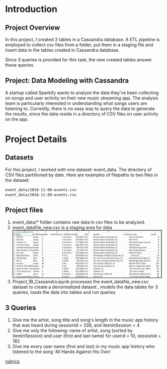 # Introduction

## Project Overview
In this project, I created 3 tables in a Cassandra database. A ETL pipeline is employed to collect csv files from a folder, put them in a staging file and insert data in the tables created in Cassandra database.

Since 3 queries is provided for this task, the new created tables answer these queries. 

## Project: Data Modeling with Cassandra
A startup called Sparkify wants to analyze the data they've been collecting on songs and user activity on their new music streaming app. The analysis team is particularly interested in understanding what songs users are listening to. Currently, there is no easy way to query the data to generate the results, since the data reside in a directory of CSV files on user activity on the app.

# Project Details

## Datasets
For this project, I worked with one dataset: event_data. The directory of CSV files partitioned by date. Here are examples of filepaths to two files in the dataset:

    event_data/2018-11-08-events.csv
    event_data/2018-11-09-events.csv

## Project files
1. event_data/* folder contains raw data in csv files to be analyzed.
2. event_datafile_new.csv is a staging area for data
![event_datafile_new](images/image_event_datafile_new.jpg)
3. Project_1B_Cassandra.ipynb processes the event_datafile_new.csv dataset to create a denormalized dataset
, models the data tables for 3 queries, loads the data into tables and run queries

## 3 Queries
1. Give me the artist, song title and song's length in the music app history that was heard during sessionId = 338, and itemInSession = 4
2. Give me only the following: name of artist, song (sorted by itemInSession) and user (first and last name) for userid = 10, sessionid = 182
3. Give me every user name (first and last) in my music app history who listened to the song 'All Hands Against His Own'



[rubrics](https://review.udacity.com/#!/rubrics/2475/view)
